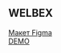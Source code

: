 ## WELBEX
[Макет Figma](https://www.figma.com/file/rgIenOj7gWLP21Yi7UJZ0G/Welbex-(Copy)?node-id=0-1)  
[DEMO](https://cactys.github.io/welbex-layout/)